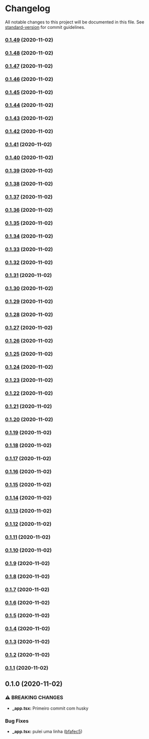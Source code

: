 # Changelog

All notable changes to this project will be documented in this file. See [standard-version](https://github.com/conventional-changelog/standard-version) for commit guidelines.

### [0.1.49](https://github.com/adriano-machado/base-next-app/compare/v0.1.46...v0.1.49) (2020-11-02)

### [0.1.48](https://github.com/adriano-machado/base-next-app/compare/v0.1.46...v0.1.48) (2020-11-02)

### [0.1.47](https://github.com/adriano-machado/base-next-app/compare/v0.1.46...v0.1.47) (2020-11-02)

### [0.1.46](https://github.com/adriano-machado/base-next-app/compare/v0.1.30...v0.1.46) (2020-11-02)

### [0.1.45](https://github.com/adriano-machado/base-next-app/compare/v0.1.30...v0.1.45) (2020-11-02)

### [0.1.44](https://github.com/adriano-machado/base-next-app/compare/v0.1.30...v0.1.44) (2020-11-02)

### [0.1.43](https://github.com/adriano-machado/base-next-app/compare/v0.1.30...v0.1.43) (2020-11-02)

### [0.1.42](https://github.com/adriano-machado/base-next-app/compare/v0.1.30...v0.1.42) (2020-11-02)

### [0.1.41](https://github.com/adriano-machado/base-next-app/compare/v0.1.30...v0.1.41) (2020-11-02)

### [0.1.40](https://github.com/adriano-machado/base-next-app/compare/v0.1.30...v0.1.40) (2020-11-02)

### [0.1.39](https://github.com/adriano-machado/base-next-app/compare/v0.1.30...v0.1.39) (2020-11-02)

### [0.1.38](https://github.com/adriano-machado/base-next-app/compare/v0.1.30...v0.1.38) (2020-11-02)

### [0.1.37](https://github.com/adriano-machado/base-next-app/compare/v0.1.30...v0.1.37) (2020-11-02)

### [0.1.36](https://github.com/adriano-machado/base-next-app/compare/v0.1.30...v0.1.36) (2020-11-02)

### [0.1.35](https://github.com/adriano-machado/base-next-app/compare/v0.1.30...v0.1.35) (2020-11-02)

### [0.1.34](https://github.com/adriano-machado/base-next-app/compare/v0.1.30...v0.1.34) (2020-11-02)

### [0.1.33](https://github.com/adriano-machado/base-next-app/compare/v0.1.30...v0.1.33) (2020-11-02)

### [0.1.32](https://github.com/adriano-machado/base-next-app/compare/v0.1.30...v0.1.32) (2020-11-02)

### [0.1.31](https://github.com/adriano-machado/base-next-app/compare/v0.1.30...v0.1.31) (2020-11-02)

### [0.1.30](https://github.com/adriano-machado/base-next-app/compare/v0.1.9...v0.1.30) (2020-11-02)

### [0.1.29](https://github.com/adriano-machado/base-next-app/compare/v0.1.9...v0.1.29) (2020-11-02)

### [0.1.28](https://github.com/adriano-machado/base-next-app/compare/v0.1.9...v0.1.28) (2020-11-02)

### [0.1.27](https://github.com/adriano-machado/base-next-app/compare/v0.1.9...v0.1.27) (2020-11-02)

### [0.1.26](https://github.com/adriano-machado/base-next-app/compare/v0.1.9...v0.1.26) (2020-11-02)

### [0.1.25](https://github.com/adriano-machado/base-next-app/compare/v0.1.9...v0.1.25) (2020-11-02)

### [0.1.24](https://github.com/adriano-machado/base-next-app/compare/v0.1.9...v0.1.24) (2020-11-02)

### [0.1.23](https://github.com/adriano-machado/base-next-app/compare/v0.1.9...v0.1.23) (2020-11-02)

### [0.1.22](https://github.com/adriano-machado/base-next-app/compare/v0.1.9...v0.1.22) (2020-11-02)

### [0.1.21](https://github.com/adriano-machado/base-next-app/compare/v0.1.9...v0.1.21) (2020-11-02)

### [0.1.20](https://github.com/adriano-machado/base-next-app/compare/v0.1.9...v0.1.20) (2020-11-02)

### [0.1.19](https://github.com/adriano-machado/base-next-app/compare/v0.1.9...v0.1.19) (2020-11-02)

### [0.1.18](https://github.com/adriano-machado/base-next-app/compare/v0.1.9...v0.1.18) (2020-11-02)

### [0.1.17](https://github.com/adriano-machado/base-next-app/compare/v0.1.9...v0.1.17) (2020-11-02)

### [0.1.16](https://github.com/adriano-machado/base-next-app/compare/v0.1.9...v0.1.16) (2020-11-02)

### [0.1.15](https://github.com/adriano-machado/base-next-app/compare/v0.1.0...v0.1.15) (2020-11-02)

### [0.1.14](https://github.com/adriano-machado/base-next-app/compare/v0.1.0...v0.1.14) (2020-11-02)

### [0.1.13](https://github.com/adriano-machado/base-next-app/compare/v0.1.0...v0.1.13) (2020-11-02)

### [0.1.12](https://github.com/adriano-machado/base-next-app/compare/v0.1.0...v0.1.12) (2020-11-02)

### [0.1.11](https://github.com/adriano-machado/base-next-app/compare/v0.1.0...v0.1.11) (2020-11-02)

### [0.1.10](https://github.com/adriano-machado/base-next-app/compare/v0.1.0...v0.1.10) (2020-11-02)

### [0.1.9](https://github.com/adriano-machado/base-next-app/compare/v0.1.0...v0.1.9) (2020-11-02)

### [0.1.8](https://github.com/adriano-machado/base-next-app/compare/v0.1.0...v0.1.8) (2020-11-02)

### [0.1.7](https://github.com/adriano-machado/base-next-app/compare/v0.1.0...v0.1.7) (2020-11-02)

### [0.1.6](https://github.com/adriano-machado/base-next-app/compare/v0.1.0...v0.1.6) (2020-11-02)

### [0.1.5](https://github.com/adriano-machado/base-next-app/compare/v0.1.0...v0.1.5) (2020-11-02)

### [0.1.4](https://github.com/adriano-machado/base-next-app/compare/v0.1.0...v0.1.4) (2020-11-02)

### [0.1.3](https://github.com/adriano-machado/base-next-app/compare/v0.1.0...v0.1.3) (2020-11-02)

### [0.1.2](https://github.com/adriano-machado/base-next-app/compare/v0.1.0...v0.1.2) (2020-11-02)

### [0.1.1](https://github.com/adriano-machado/base-next-app/compare/v0.1.0...v0.1.1) (2020-11-02)

## 0.1.0 (2020-11-02)


### ⚠ BREAKING CHANGES

* **_app.tsx:** Primeiro commit com husky

### Bug Fixes

* **_app.tsx:** pulei uma linha ([bfafec5](https://github.com/adriano-machado/base-next-app/commit/bfafec501efc834b7d7aa07bb81bb034fac4f700))
